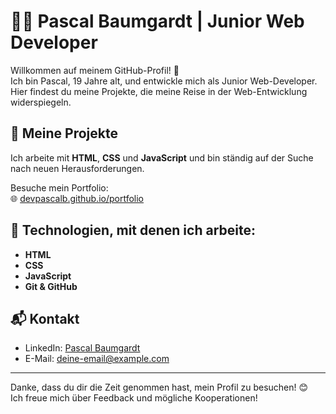 # 👨‍💻 Pascal Baumgardt | Junior Web Developer

Willkommen auf meinem GitHub-Profil! 🎉  
Ich bin Pascal, 19 Jahre alt, und entwickle mich als Junior Web-Developer. Hier findest du meine Projekte, die meine Reise in der Web-Entwicklung widerspiegeln.

## 🚀 Meine Projekte

Ich arbeite mit **HTML**, **CSS** und **JavaScript** und bin ständig auf der Suche nach neuen Herausforderungen.

Besuche mein Portfolio:  
🌐 [devpascalb.github.io/portfolio](https://devpascalb.github.io/portfolio/)

## 🔧 Technologien, mit denen ich arbeite:
- **HTML**
- **CSS**
- **JavaScript**
- **Git & GitHub**

## 📬 Kontakt

- LinkedIn: [Pascal Baumgardt](https://www.linkedin.com/in/pascal-baumgardt-861b11294/)
- E-Mail: [deine-email@example.com](mailto:baumgardtpascal4@gmail.com)

---

Danke, dass du dir die Zeit genommen hast, mein Profil zu besuchen! 😊  
Ich freue mich über Feedback und mögliche Kooperationen! 
